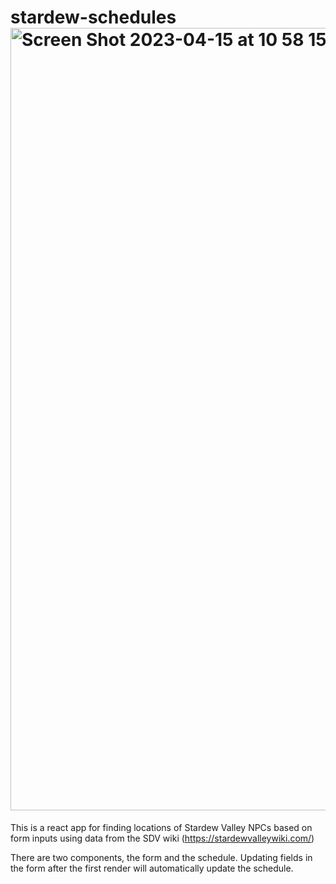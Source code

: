 # stardew-schedules<img width="1252" alt="Screen Shot 2023-04-15 at 10 58 15 AM" src="https://user-images.githubusercontent.com/3960256/232196230-b2888756-85ba-42e5-9a3f-eb72fcc44125.png">


This is a react app for finding locations of Stardew Valley NPCs based on form inputs using data from the SDV wiki (https://stardewvalleywiki.com/)

There are two components, the form and the schedule. Updating fields in the form after the first render will automatically update the schedule.
